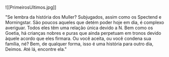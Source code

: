 ![[PrimeirosUltimos.jpg]]

"Se lembra da história dos Muller? Subjugados, assim como os Spectend e Morningstar. São poucos aqueles que detém poder hoje em dia, é complexo averiguar. Todos eles têm uma relação única devido a N. Bem como os Goetia, há crianças nobres e puras que ainda perpetuam em tronos devido àquele acordo que eles firmara. Ou você aceita, ou você condena sua família, né? Bem, de qualquer forma, isso é uma história para outro dia, Deimos. Até lá, encontre ela."